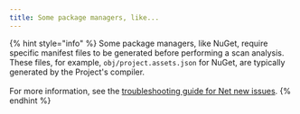 ```yaml
---
title: Some package managers, like...
---
```


{% hint style="info" %}
Some package managers, like NuGet, require specific manifest files to be generated before performing a scan analysis. These files, for example, `obj/project.assets.json` for NuGet, are typically generated by the Project's compiler.\
\
For more information, see the [troubleshooting guide for Net new issues](../../scm-ide-and-ci-cd-integrations/snyk-ide-plugins-and-extensions/troubleshooting-ides/net-new-issues-delta-scan-troubleshooting.md).
{% endhint %}

